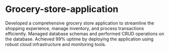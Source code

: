 # Grocery-store-application
Developed a comprehensive grocery store application to streamline the shopping experience, manage inventory, and process transactions efficiently. Managed database schemas and performed CRUD operations on the database. Achieved 99% uptime by deploying the application using robust cloud infrastructure and monitoring tools.
